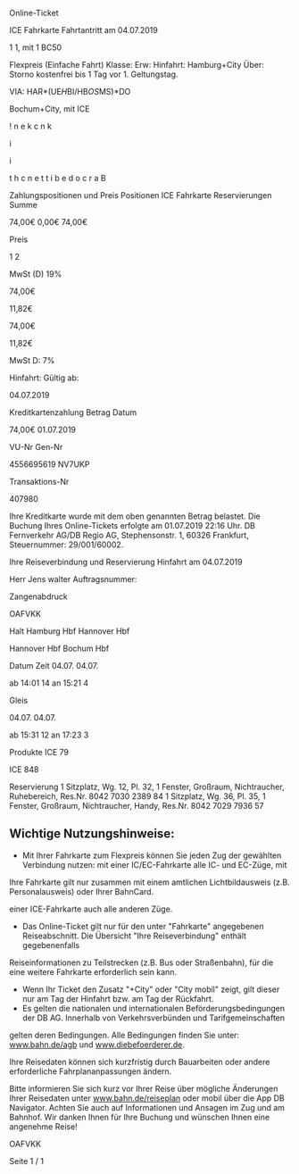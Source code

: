 Online-Ticket

ICE Fahrkarte
Fahrtantritt am 04.07.2019

1
1, mit 1 BC50

Flexpreis (Einfache Fahrt)
Klasse:
Erw:
Hinfahrt: Hamburg+City
Über:
Storno kostenfrei bis 1 Tag vor 1. Geltungstag.

VIA: HAR*(UE*H*BI/HB*OS*MS)*DO

 Bochum+City, mit ICE

!
n
e
k
c
n
k

i

i

t
h
c
n
e
t
t
i
b
e
d
o
c
r
a
B

Zahlungspositionen und Preis
Positionen
ICE Fahrkarte
Reservierungen
Summe

74,00€
0,00€
74,00€

Preis

1
2

MwSt (D) 19%

74,00€

11,82€

74,00€

11,82€

MwSt D: 7%

Hinfahrt:
Gültig ab:

04.07.2019

Kreditkartenzahlung
Betrag
Datum

74,00€
01.07.2019

VU-Nr
Gen-Nr

4556695619
NV7UKP

Transaktions-Nr

407980

Ihre Kreditkarte wurde mit dem oben genannten Betrag belastet. Die Buchung Ihres
Online-Tickets erfolgte am 01.07.2019 22:16 Uhr. DB Fernverkehr AG/DB Regio AG,
Stephensonstr. 1, 60326 Frankfurt, Steuernummer: 29/001/60002.

Ihre Reiseverbindung und Reservierung Hinfahrt am 04.07.2019

Herr  Jens walter
Auftragsnummer:

Zangenabdruck

OAFVKK

Halt
Hamburg Hbf
Hannover Hbf

Hannover Hbf
Bochum Hbf

Datum Zeit
04.07.
04.07.

ab 14:01 14
an 15:21 4

Gleis

04.07.
04.07.

ab 15:31 12
an 17:23 3

Produkte
ICE 79

ICE 848

Reservierung
1 Sitzplatz, Wg. 12, Pl. 32, 1 Fenster, Großraum,
Nichtraucher,
Ruhebereich, Res.Nr. 8042 7030 2389 84
1 Sitzplatz, Wg. 36, Pl. 35, 1 Fenster, Großraum,
Nichtraucher, Handy, Res.Nr. 8042 7029 7936 57

Wichtige Nutzungshinweise:
-
- Mit Ihrer Fahrkarte zum Flexpreis können Sie jeden Zug der gewählten Verbindung nutzen: mit einer IC/EC-Fahrkarte alle IC- und EC-Züge, mit

Ihre Fahrkarte gilt nur zusammen mit einem amtlichen Lichtbildausweis (z.B. Personalausweis) oder Ihrer BahnCard.

einer ICE-Fahrkarte auch alle anderen Züge.

- Das Online-Ticket gilt nur für den unter "Fahrkarte" angegebenen Reiseabschnitt. Die Übersicht "Ihre Reiseverbindung" enthält gegebenenfalls

Reiseinformationen zu Teilstrecken (z.B. Bus oder Straßenbahn), für die eine weitere Fahrkarte erforderlich sein kann.
- Wenn Ihr Ticket den Zusatz "+City" oder "City mobil" zeigt, gilt dieser nur am Tag der Hinfahrt bzw. am Tag der Rückfahrt.
- Es gelten die nationalen und internationalen Beförderungsbedingungen der DB AG. Innerhalb von Verkehrsverbünden und Tarifgemeinschaften

gelten deren Bedingungen. Alle Bedingungen finden Sie unter: www.bahn.de/agb und www.diebefoerderer.de.

Ihre Reisedaten können sich kurzfristig durch Bauarbeiten oder andere erforderliche Fahrplananpassungen ändern.

Bitte informieren Sie sich kurz vor Ihrer Reise über mögliche Änderungen Ihrer Reisedaten unter www.bahn.de/reiseplan oder mobil über die
App DB Navigator. Achten Sie auch auf Informationen und Ansagen im Zug und am Bahnhof. Wir danken Ihnen für Ihre Buchung und wünschen
Ihnen eine angenehme Reise!

OAFVKK

Seite 1 / 1

